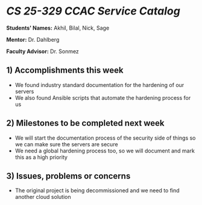 # *CS 25-329 CCAC Service Catalog*

**Students' Names:** Akhil, Bilal, Nick, Sage

**Mentor:** Dr. Dahlberg

**Faculty Advisor:** Dr. Sonmez

## 1) Accomplishments this week ##
   - We found industry standard documentation for the hardening of our servers
   - We also found Ansible scripts that automate the hardening process for us

## 2) Milestones to be completed next week ##
   - We will start the documentation process of the security side of things so we can make sure the servers are secure
   - We need a global hardening process too, so we will document and mark this as a high priority

## 3) Issues, problems or concerns ##
   - The original project is being decommissioned and we need to find another cloud solution
